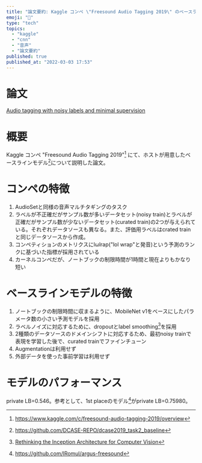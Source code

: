 ```yaml
---
title: "論文要約: Kaggle コンペ \"Freesound Audio Tagging 2019\" のベースラインモデル"
emoji: "🌟"
type: "tech"
topics:
  - "kaggle"
  - "cnn"
  - "音声"
  - "論文要約"
published: true
published_at: "2022-03-03 17:53"
---
```


# 論文

[Audio tagging with noisy labels and minimal supervision](https://arxiv.org/abs/1906.02975)

# 概要

Kaggle コンペ "Freesound Audio Tagging 2019"[^1] にて、ホストが用意したベースラインモデル[^2]について説明した論文。

# コンペの特徴

1. AudioSetと同様の音声マルチタギングのタスク
2. ラベルが不正確だがサンプル数が多いデータセット(noisy train)とラベルが正確だがサンプル数が少ないデータセット(curated train)の2つが与えられている。それぞれデータソースも異なる。また、評価用ラベルはcrated trainと同じデータソースから作成。
3. コンペティションのメトリクスにlωlrap("lol wrap"と発音)という予測のランクに基づいた指標が採用されている
4. カーネルコンペだが、ノートブックの制限時間が1時間と現在よりもかなり短い

# ベースラインモデルの特徴

1. ノートブックの制限時間に収まるように、MobileNet v1をベースにしたパラメータ数の小さい予測モデルを採用
1. ラベルノイズに対応するために、dropoutとlabel smoothing[^3]を採用
1. 2種類のデータソースのドメインシフトに対応するため、最初noisy trainで表現を学習した後で、curated trainでファインチューン
1. Augmentationは利用せず
1. 外部データを使った事前学習は利用せず

# モデルのパフォーマンス

private LB=0.546。参考として、1st placeのモデル[^4]がprivate LB=0.75980。

[^1]: https://www.kaggle.com/c/freesound-audio-tagging-2019/overview
[^2]: https://github.com/DCASE-REPO/dcase2019_task2_baseline
[^3]: [Rethinking the Inception Architecture for Computer Vision](https://arxiv.org/abs/1512.00567)
[^4]: https://github.com/lRomul/argus-freesound